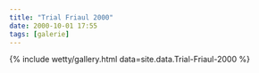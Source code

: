 ```yaml
---
title: "Trial Friaul 2000"
date: 2000-10-01 17:55
tags: [galerie]
---
```


{% include wetty/gallery.html data=site.data.Trial-Friaul-2000 %}
